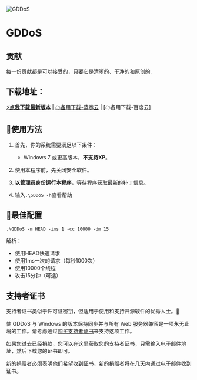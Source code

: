 ![GDDoS](https://socialify.git.ci/xiaozhu2007/GDDoS/image?description=1&forks=1&issues=1&language=1&logo=https%3A%2F%2Favatars.githubusercontent.com%2Fu%2F63779340&name=1&owner=1&pattern=Circuit%20Board&pulls=1&stargazers=1&theme=Light&cache=600)
# GDDoS

## 贡献
 每一份贡献都是可以接受的，只要它是清晰的、干净的和原创的.


## 下载地址：
**[⚡️点我下载最新版本](https://github.com/xiaozhu2007/GDDoS/releases/)** |
[☁备用下载-蓝奏云] | 
[☁备用下载-百度云]


## 🔨使用方法

1. 首先，你的系统需要满足以下条件：

    * Windows 7 或更高版本，**不支持XP**。

2. 使用本程序前，先关闭安全软件。

3. **以管理员身份运行本程序**，等待程序获取最新的补丁信息。

4. 输入`.\GDDoS -h`查看帮助

## 👀最佳配置

```
.\GDDoS -m HEAD -ims 1 -cc 10000 -dm 15
```
 解析：
 - 使用HEAD快速请求
 - 使用1ms一次的请求（每秒1000次）
 - 使用10000个线程
 - 攻击15分钟（可选）

## 支持者证书

支持者证书类似于许可证密钥，但适用于使用和支持开源软件的优秀人士。🙂

使 GDDoS 与 Windows 的版本保持同步并与所有 Web 服务器兼容是一项永无止境的工作。请考虑通过[购买支持者证书]来支持这项工作。

如果您过去已经捐款，您可以在[这里](https://afdian.net/@xiaozhu2021)获取您的支持者证书，只需输入电子邮件地址，然后下载您的证书即可。

新的捐赠者必须表明他们希望收到证书，新的捐赠者将在几天内通过电子邮件收到证书。



[☁备用下载-蓝奏云]: 
[Linux]: 
[购买支持者证书]: https://afdian.net/@xiaozhu2021
[爱发电]: https://afdian.net/@xiaozhu2021
